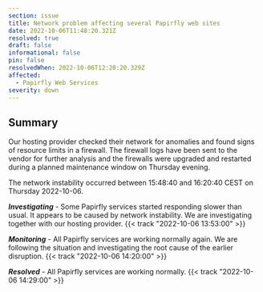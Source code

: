 ```yaml
---
section: issue
title: Network problem affecting several Papirfly web sites
date: 2022-10-06T11:48:20.321Z
resolved: true
draft: false
informational: false
pin: false
resolvedWhen: 2022-10-06T12:20:20.329Z
affected:
  - Papirfly Web Services
severity: down
---
```


## Summary

Our hosting provider checked their network for anomalies and found signs of resource limits in a firewall. The firewall logs have been sent to the vendor for further analysis and the firewalls were upgraded and restarted during a planned maintenance window on Thursday evening. 

The network instability occurred between 15:48:40 and 16:20:40 CEST on Thursday 2022-10-06.

***Investigating*** - Some Papirfly services started responding slower than usual. It appears to be caused by network instability. We are investigating together with our hosting provider. {{< track "2022-10-06 13:53:00" >}}

﻿***Monitoring*** - All Papirfly services are working normally again. We are following the situation and investigating the root cause of the earlier disruption. {{< track "2022-10-06 14:20:00" >}}

﻿***Resolved*** - All Papirfly services are working normally. {{< track "2022-10-06 14:29:00" >}}